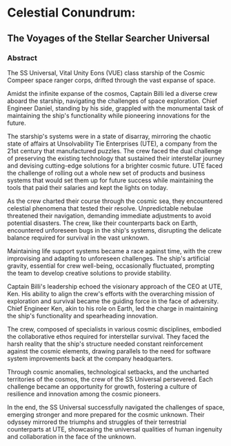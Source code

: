 # Celestial Conundrum: 

## The Voyages of the Stellar Searcher Universal

### Abstract

The SS Universal, Vital Unity Eons (VUE) class starship of the Cosmic Compeer space ranger corps, drifted through the vast expanse of space.

Amidst the infinite expanse of the cosmos, Captain Billi led a diverse crew aboard the starship, navigating the challenges of space exploration. Chief Engineer Daniel, standing by his side, grappled with the monumental task of maintaining the ship's functionality while pioneering innovations for the future.

The starship's systems were in a state of disarray, mirroring the chaotic state of affairs at Unsolvability Tie Enterprises (UTE), a company from the 21st century that manufactured puzzles. The crew faced the dual challenge of preserving the existing technology that sustained their interstellar journey and devising cutting-edge solutions for a brighter cosmic future. UTE faced the challenge of rolling out a whole new set of products and business systems that would set them up for future success while maintaining the tools that paid their salaries and kept the lights on today.

As the crew charted their course through the cosmic sea, they encountered celestial phenomena that tested their resolve. Unpredictable nebulae threatened their navigation, demanding immediate adjustments to avoid potential disasters. The crew, like their counterparts back on Earth, encountered unforeseen bugs in the ship's systems, disrupting the delicate balance required for survival in the vast unknown.

Maintaining life support systems became a race against time, with the crew improvising and adapting to unforeseen challenges. The ship's artificial gravity, essential for crew well-being, occasionally fluctuated, prompting the team to develop creative solutions to provide stability.

Captain Billi's leadership echoed the visionary approach of the CEO at UTE, Ken. His ability to align the crew's efforts with the overarching mission of exploration and survival became the guiding force in the face of adversity. Chief Engineer Ken, akin to his role on Earth, led the charge in maintaining the ship's functionality and spearheading innovation.

The crew, composed of specialists in various cosmic disciplines, embodied the collaborative ethos required for interstellar survival. They faced the harsh reality that the ship's structure needed constant reinforcement against the cosmic elements, drawing parallels to the need for software system improvements back at the company headquarters.

Through cosmic anomalies, technological setbacks, and the uncharted territories of the cosmos, the crew of the SS Universal persevered. Each challenge became an opportunity for growth, fostering a culture of resilience and innovation among the cosmic pioneers.

In the end, the SS Universal successfully navigated the challenges of space, emerging stronger and more prepared for the cosmic unknown. Their odyssey mirrored the triumphs and struggles of their terrestrial counterparts at UTE, showcasing the universal qualities of human ingenuity and collaboration in the face of the unknown.
